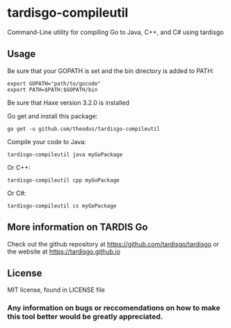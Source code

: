 # tardisgo-compileutil

Command-Line utility for compiling Go to Java, C++, and C# using tardisgo

## Usage

Be sure that your GOPATH is set and the bin directory is added to PATH:
```
export GOPATH="path/to/gocode"
export PATH=$PATH:$GOPATH/bin
```
Be sure that Haxe version 3.2.0 is installed

Go get and install this package:
```
go get -u github.com/theodus/tardisgo-compileutil
```
Compile your code to Java:
```
tardisgo-compileutil java myGoPackage
```
Or C++:
```
tardisgo-compileutil cpp myGoPackage
```
Or C#:
```
tardisgo-compileutil cs myGoPackage
```

## More information on TARDIS Go

Check out the github repository at https://github.com/tardisgo/tardisgo
or the website at https://tardisgo.github.io

## License

MIT license, found in LICENSE file

### Any information on bugs or reccomendations on how to make this tool better would be greatly appreciated.
